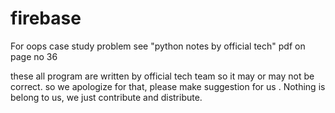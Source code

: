 # firebase
For oops case study problem see "python notes by official tech" pdf on page no 36

these all program are written by official tech team so it may or may not be correct.
so we apologize for that, please make suggestion for us .
Nothing is belong to us, we just contribute and distribute.
